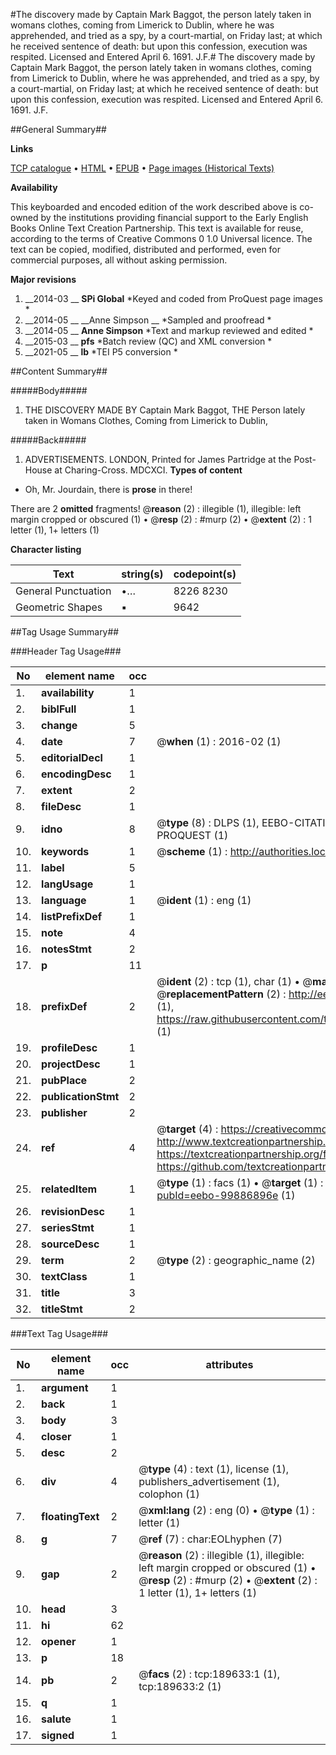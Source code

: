 #The discovery made by Captain Mark Baggot, the person lately taken in womans clothes, coming from Limerick to Dublin, where he was apprehended, and tried as a spy, by a court-martial, on Friday last; at which he received sentence of death: but upon this confession, execution was respited. Licensed and Entered April 6. 1691. J.F.#
The discovery made by Captain Mark Baggot, the person lately taken in womans clothes, coming from Limerick to Dublin, where he was apprehended, and tried as a spy, by a court-martial, on Friday last; at which he received sentence of death: but upon this confession, execution was respited. Licensed and Entered April 6. 1691. J.F.

##General Summary##

**Links**

[TCP catalogue](http://www.ota.ox.ac.uk/tcp/)  • 
[HTML](http://tei.it.ox.ac.uk/tcp/Texts-HTML/free/B21/B21261.html)  • 
[EPUB](http://tei.it.ox.ac.uk/tcp/Texts-EPUB/free/B21/B21261.epub) • 
[Page images (Historical Texts)](https://historicaltexts.jisc.ac.uk/eebo-99886896e)

**Availability**

This keyboarded and encoded edition of the work described above is co-owned by the
    institutions providing financial support to the Early English Books Online Text Creation
    Partnership. This text is available for reuse, according to the terms of  Creative Commons 0 1.0 Universal
    licence. The text can be copied, modified, distributed and performed, even for commercial
    purposes, all without asking permission.

**Major revisions**

1. __2014-03 __ __SPi Global__ *Keyed and coded from ProQuest page images *
1. __2014-05 __ __Anne Simpson __ *Sampled and proofread *
1. __2014-05 __ __Anne Simpson__ *Text and markup reviewed and edited *
1. __2015-03 __ __pfs__ *Batch review (QC) and XML conversion *
1. __2021-05 __ __lb__ *TEI P5 conversion *

##Content Summary##

#####Body#####

1. THE DISCOVERY MADE BY Captain Mark Baggot, THE Person lately taken in Womans Clothes, Coming from Limerick to Dublin, 

#####Back#####

1. ADVERTISEMENTS.
LONDON, Printed for James Partridge at the Post-House at Charing-Cross. MDCXCI.
**Types of content**

  * Oh, Mr. Jourdain, there is **prose** in there!

There are 2 **omitted** fragments! 
 @__reason__ (2) : illegible (1), illegible: left margin cropped or obscured (1)  •  @__resp__ (2) : #murp (2)  •  @__extent__ (2) : 1 letter (1), 1+ letters (1)

**Character listing**


|Text|string(s)|codepoint(s)|
|---|---|---|
|General Punctuation|•…|8226 8230|
|Geometric Shapes|▪|9642|

##Tag Usage Summary##

###Header Tag Usage###

|No|element name|occ|attributes|
|---|---|---|---|
|1.|__availability__|1||
|2.|__biblFull__|1||
|3.|__change__|5||
|4.|__date__|7| @__when__ (1) : 2016-02 (1)|
|5.|__editorialDecl__|1||
|6.|__encodingDesc__|1||
|7.|__extent__|2||
|8.|__fileDesc__|1||
|9.|__idno__|8| @__type__ (8) : DLPS (1), EEBO-CITATION (1), VID (1), EEBO-PROQUEST (1), STC (3), PROQUEST (1)|
|10.|__keywords__|1| @__scheme__ (1) : http://authorities.loc.gov/ (1)|
|11.|__label__|5||
|12.|__langUsage__|1||
|13.|__language__|1| @__ident__ (1) : eng (1)|
|14.|__listPrefixDef__|1||
|15.|__note__|4||
|16.|__notesStmt__|2||
|17.|__p__|11||
|18.|__prefixDef__|2| @__ident__ (2) : tcp (1), char (1)  •  @__matchPattern__ (2) : ([0-9\-]+):([0-9IVX]+) (1), (.+) (1)  •  @__replacementPattern__ (2) : http://eebo.chadwyck.com/downloadtiff?vid=$1&page=$2 (1), https://raw.githubusercontent.com/textcreationpartnership/Texts/master/tcpchars.xml#$1 (1)|
|19.|__profileDesc__|1||
|20.|__projectDesc__|1||
|21.|__pubPlace__|2||
|22.|__publicationStmt__|2||
|23.|__publisher__|2||
|24.|__ref__|4| @__target__ (4) : https://creativecommons.org/publicdomain/zero/1.0/ (1), http://www.textcreationpartnership.org/docs/. (1), https://textcreationpartnership.org/faq/#faq05 (1), https://github.com/textcreationpartnership (1)|
|25.|__relatedItem__|1| @__type__ (1) : facs (1)  •  @__target__ (1) : https://data.historicaltexts.jisc.ac.uk/view?pubId=eebo-99886896e (1)|
|26.|__revisionDesc__|1||
|27.|__seriesStmt__|1||
|28.|__sourceDesc__|1||
|29.|__term__|2| @__type__ (2) : geographic_name (2)|
|30.|__textClass__|1||
|31.|__title__|3||
|32.|__titleStmt__|2||


###Text Tag Usage###

|No|element name|occ|attributes|
|---|---|---|---|
|1.|__argument__|1||
|2.|__back__|1||
|3.|__body__|3||
|4.|__closer__|1||
|5.|__desc__|2||
|6.|__div__|4| @__type__ (4) : text (1), license (1), publishers_advertisement (1), colophon (1)|
|7.|__floatingText__|2| @__xml:lang__ (2) : eng (0)  •  @__type__ (1) : letter (1)|
|8.|__g__|7| @__ref__ (7) : char:EOLhyphen (7)|
|9.|__gap__|2| @__reason__ (2) : illegible (1), illegible: left margin cropped or obscured (1)  •  @__resp__ (2) : #murp (2)  •  @__extent__ (2) : 1 letter (1), 1+ letters (1)|
|10.|__head__|3||
|11.|__hi__|62||
|12.|__opener__|1||
|13.|__p__|18||
|14.|__pb__|2| @__facs__ (2) : tcp:189633:1 (1), tcp:189633:2 (1)|
|15.|__q__|1||
|16.|__salute__|1||
|17.|__signed__|1||

